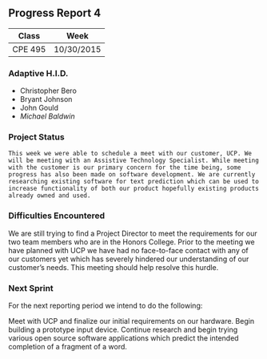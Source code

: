 ## Progress Report 4

Class | Week
----- | ----
CPE 495 | 10/30/2015

### Adaptive H.I.D.

* Christopher Bero
* Bryant Johnson
* John Gould
* *Michael Baldwin*

### Project Status

	This week we were able to schedule a meet with our customer, UCP. We will be meeting with an Assistive Technology Specialist. While meeting with the customer is our primary concern for the time being, some progress has also been made on software development. We are currently researching existing software for text prediction which can be used to increase functionality of both our product hopefully existing products already owned and used.


### Difficulties Encountered

We are still trying to find a Project Director to meet the requirements for our two team members who are in the Honors College.
Prior to the meeting we have planned with UCP we have had no face-to-face contact with any of our customers yet which has severely hindered our understanding of our customer’s needs. This meeting should help resolve this hurdle.


### Next Sprint

For the next reporting period we intend to do the following:

Meet with UCP and finalize our initial requirements on our hardware.
Begin building a prototype input device.
Continue research and begin trying various open source software applications which predict the intended completion of a fragment of a word.